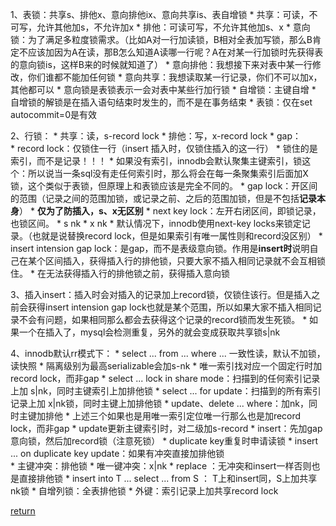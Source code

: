 1、表锁：共享s、排他x、意向排他ix、意向共享is、表自增锁
    * 共享：可读，不可写，允许其他加s，不允许加x
    * 排他：可读可写，不允许其他加s、x
    * 意向锁：为了满足多粒度锁需求。（比如A对一行加读锁，B相对全表加写锁，那么B肯定不应该加因为A在读，那B怎么知道A读哪一行呢？A在对某一行加锁时先获得表的意向锁is，这样B来的时候就知道了）
        * 意向排他：我想接下来对表中某一行修改，你们谁都不能加任何锁
        * 意向共享：我想读取某一行记录，你们不可以加x，其他都可以
        * 意向锁是表锁表示一会对表中某些行加行锁
    * 自增锁：主键自增
        * 自增锁的解锁是在插入语句结束时发生的，而不是在事务结束
    * 表锁：仅在set autocommit=0是有效

2、行锁：
    * 共享：读，s-record lock
    * 排他：写，x-record lock
    * gap：    
        * record lock：仅锁住一行（insert 插入时，仅锁住插入的这一行）
            * 锁住的是索引，而不是记录！！！
            * 如果没有索引，innodb会默认聚集主键索引，锁这个：所以说当一条sql没有走任何索引时，那么将会在每一条聚集索引后面加X锁，这个类似于表锁，但原理上和表锁应该是完全不同的。
        * gap lock：开区间的范围（记录之间的范围加锁，或记录之前、之后的范围加锁，但是不包括**记录本身**）
            * **仅为了防插入，s、x无区别**
        * next key lock：左开右闭区间，即锁记录，也锁区间。
            * s nk
            * x nk
            * 默认情况下，innodb使用next-key locks来锁定记录。（也就是说替换record lock，但是如果索引有唯一属性则和record没区别）
        * insert intension gap lock：是gap，而不是表级意向锁。作用是**insert时**说明自己在某个区间插入，获得插入行的排他锁，只要大家不插入相同记录就不会互相锁住。
            * 在无法获得插入行的排他锁之前，获得插入意向锁
        
3、插入insert：插入时会对插入的记录加上record锁，仅锁住该行。但是插入之前会获得insert intension gap lock也就是某个范围，所以如果大家不插入相同记录不会有问题，如果相同那么都会去获得这个记录的record锁而发生死锁。
    * 如果一个在插入了，mysql会检测重复，另外的就会变成获取共享锁s|nk

4、innodb默认rr模式下：
    * select ... from ... where ... 一致性读，默认不加锁，读快照
        * 隔离级别为最高serializable会加s-nk
        * 唯一索引找对应一个固定行时加record lock，而非gap
    * select ... lock in share mode：扫描到的任何索引记录上加 s|nk，同时主键索引上加排他锁
    * select ... for update：扫描到的所有索引记录上加 x|nk锁，同时主键上加排他锁
    * update、delete ... where：加nk，同时主键加排他
        * 上述三个如果也是用唯一索引定位唯一行那么也是加record lock，而非gap
        * update更新主键索引时，对二级加s-record
    * insert：先加gap意向锁，然后加record锁（注意死锁）
        * duplicate key重复时申请读锁
    * insert ... on duplicate key update：如果有冲突直接加排他锁    
        * 主键冲突：排他锁
        * 唯一键冲突：x|nk
    * replace ：无冲突和insert一样否则也是直接排他锁
    * insert into T ... select ... from S ： T上和insert同，S上加共享nk锁
    * 自增列锁：全表排他锁
    * 外键：索引记录上加共享record lock


[return](README.md)